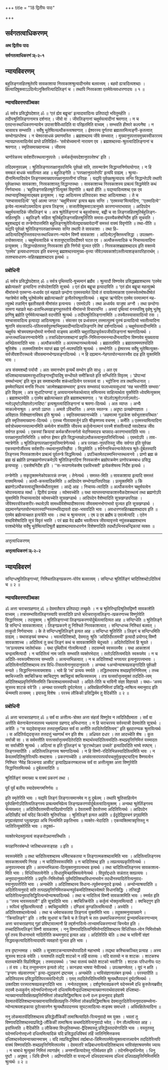 +++
title = "18 द्वितीयः पादः"

+++


## सर्वगतत्वाधिकरणम्

**अथ द्वितीयः पादः**

**सर्वगतत्वाधिकरणं ञ्–२–१**

## **न्यायविवरणम्**

बहुलिङ्गसहितश्रुतेरपि सावकाशाया निरवकाशश्रुत्यादीनामेव बलवत्त्वम् । बहवो ह्यत्रादित्यशब्दाः । क्षित्यादिषूक्त्वाऽऽदित्येऽनुक्तिरित्यादिलिङ्गं च । तथापि निरवकाशा एतमेवेत्यवधारणादयः ॥ १ ॥

### **न्यायविवरणपञ्चिका**

ॐ सर्वत्र प्रसिद्धोपदेशात् ॐ ॥ ‘एतं ह्येव बह्वृचा’ इत्यादावादित्यः प्रतिपाद्यो भवितुमर्हति । तदीयश्रुतिलिङ्गानामत्र दर्शनात् । जीवो वा । जीवलिङ्गानां चक्षुर्मयत्वादीनां श्रवणात् । न च एतदन्तःस्थाधिकरणन्यायेन उपासात्रैविध्यादिति वा परिहृतमिति वाच्यम् । सम्भवति हीश्वरे कल्पनैषा । न चासावत्र सम्भवति । सर्वेषु भूतेष्वित्यल्पौकस्त्वश्रवणात् । ईश्वरस्य पूर्णतया ब्रह्मततमित्यङ्गी-कृतत्वात् सम्भोगप्राप्तेश्च । न चेश्वरसाधकं प्रमाणमस्ति । ब्रह्मशब्दस्य जीवे सम्भवात् । मुख्यानुपपत्तावमुख्यस्वीकारस्य न्यायप्राप्तत्वादित्येवं प्राप्ते प्रतिविहितं– ‘सर्वत्रोच्यमानो नारायण एव । ब्रह्मशब्दस्या-श्रुतत्वादिलिङ्गानां च श्रवणात् । स्मृतिसमाख्यानाच्च । जीवस्य

चाणोरेकस्य सर्वशरीरस्थत्वानुपपत्तेः । कर्मकर्तृव्यपदेशानुपपत्तेश्च’ इति ।

तदिदमनुपपन्नम् । श्रुतिलिङ्गपरपक्षानुपपत्तिभिः पूर्वपक्षे सति, तावन्मात्रेण सिद्धान्तनिर्णयायोगात् । न हि समबलं बाधकं भवतीत्यत आह ॥ बहुलिङ्गेति ॥ ‘परपक्षानुपपत्तेरपि’ इत्यपि ग्राह्यम् । श्रुत्या-दीनामित्यादिपदेन लिङ्गसमाख्यापरपक्षानुपपत्तीनां परिग्रहः । यद्यपि पूर्वपक्षश्रुत्यादयः सन्ति सिद्धान्तेऽपि तथापि पूर्वपक्षस्थाः सावकाशाः, निरवकाशास्तु सिद्धान्तस्थाः । सावकाशाच्च निरवकाशस्य प्राबल्यं सिद्धमेवेति कथं निर्णयाभावः । ‘बहुलिङ्गसहितश्रुते’रित्युक्तं विवृणोति ॥ बहवो हीति ॥ यद्यप्यादित्यशब्द एक एव तथाप्यावृत्तिबहुत्वाद्बहव इत्युक्तम् । यद्वा आदित्यस्य प्रतिपादकाः शब्दा आदित्यशब्दाः । ते च ‘यश्चासावादित्ये’ ‘सूर्य आत्मा जगतः’ ‘चक्षुर्मित्रस्य’ इत्यत्र बहवः सन्ति । ‘एतमस्या’मित्यादिना, ‘‘एतमादित्ये’’ इत्येव-मात्मकोऽयमादित्य इत्यत्र लिङ्गम् । सजातीयेषूक्त्वाऽत्रानुक्तेः कारणान्तराभावात् । आदिपदेन चक्षुर्मयत्वादिकं जीवलिङ्गं च । अत्र श्रुतेर्लिङ्गानां च बहुत्वोक्त्या, बह्वी च सा लिङ्गसहितश्रुतिर्बहुलिङ्ग-सहितश्रुतिः । बहुलिङ्गैः सहिता श्रुतिर्बहुलिङ्गसहितश्रुतिरिति समास-द्वयस्यैकशेषनिर्देश इति सूचयति । बहुशब्दद्वयं वा तन्त्रेणोपात्तमिति बहुलिङ्गश्रुतेरित्येतद्व्याख्यायेदानीं समस्तं वाक्यं विवृणोति ॥ तथा-पीति ॥ यद्यपि पूर्वपक्षे श्रुतिलिङ्गपरपक्षासम्भवाः सन्ति तथापि ते सावकाशाः । तथा हि– आदित्यादिश्रुतिस्तावदन्तःस्थाधिकरण-न्यायेन विष्णौ सावकाशा । आदित्येऽनुक्तिस्त्वसिद्धा । उपलक्षण-तयोक्तत्वात् । चक्षुर्मयत्वादिकं च शतायुष्ट्वादिवदीश्वरे घटत एव । अल्पौकस्त्वादिकं च निचाय्यत्वादिना प्रत्युक्तम् । सिद्धान्तहेतवस्तु निरवकाशा इति निर्णयो युज्यत एवेति । निरवकाशब्रह्मशब्दादय इति वक्तव्ये ‘एतमेव’ इत्यवधारणादय इति वचनन्तु ब्रह्मशब्दस्यामुख्य-वृत्त्या जीवेऽप्यवकाशोऽस्तीत्याशङ्कापरिहारार्थम् । ततश्चावधारण-सहितब्रह्मशब्दादय इत्यर्थः ॥

### **प्रबोधिनी**

ॐ सर्वत्र प्रसिद्धोपदेशात् ॐ ॥ सर्वत्र पृथिव्यादि-षूच्यमानं ब्रह्मैव । श्रुत्यादौ विष्णावेव प्रसिद्धब्रह्मशब्दस्य ‘एतमेव ब्रह्मेत्याक्षते’ इत्यादिना तत्रोपदेशादिति सूत्रार्थः ॥ एतं ह्येव बह्वृचा इत्यादाविति ॥ ‘एतं ह्येव बह्वृचा महत्युक्थे मीमांसन्ते एतमग्ना-वध्वर्यव एतं महाव्रते छन्दोगा एतमस्यामेतं दिव्ये तं वायावेतमाकाश एतमप्स्वेतमोषधीष्वेतं नक्षत्रेष्वेतं सर्वेषु भूतेष्वेतमेव ब्रह्मेत्याचक्षते’ इत्यैतरेयश्रुतावित्यर्थः । बह्वृचा ऋग्वेदिन एतमेव परमात्मानं मह-त्युक्थे तन्नामि्न बृहतीसहस्रे मीमांसंत इत्यन्वयः । एवमग्रेऽपि । तथा अध्वर्यवः याजुषा अग्नौ । तथा छन्दोगाः सामगा महाव्रते महा-व्रताभिधमखाङ्गभूतस्तोत्रे मीमांसन्ते विचारयन्ति । अस्यां पृथिव्यां वनस्पतिषु वृक्षेषु भूतेषु प्राणिषु ब्रह्मेति पूर्णमेवेत्याचक्षते वदन्तीति श्रुत्यर्थः ॥ तदीयश्रुतिलिङ्गानामिति ॥ तस्यैतस्यासावादित्यो रसः । यश्चासावादित्य इत्याद्या आदित्यश्रुतयः । संवत्सर एव प्रध्वंसयन् तस्मात्पुरुषं पुरुषं प्रत्यादित्यो भवतीत्यादिना श्रुतानि संवत्सराधि-पतित्वसर्वपुरुषाभिमुख्यादीन्यादित्यलिङ्गानि तेषां दर्शनादित्यर्थः ॥ चक्षुर्मयत्वादीनामिति ॥ चक्षुर्मयः श्रोत्रमयश्छन्दोमयो मनोमयो वाङ्मय आत्मेति चक्षुरादिप्राचुर्यरूपजीवलिङ्गानां श्रवणादित्यर्थः । अन्तःस्थाधिकरणन्यायेनेति ॥ तत्राधिदेवगतशब्दानां प्रवृत्ति-निमित्तानामनन्याधीनत्वादिना विष्णावेव मुख्यताया अभिप्रेतत्वादिति भावः । अल्पौकस्त्वेति ॥ अल्पस्थानस्थत्वेत्यर्थः । ब्रह्मततमिति ॥ ब्रह्मततममपश्यदिति श्रुतिशेषः । ततममतिशयेन व्याप्तं ब्रह्म पूर्ण-मपश्यदिति श्रुत्यर्थः । सम्भोगेति ॥ ईश्वरस्य सर्वेषु भूतेष्वित्युक्त-सर्वजीवशरीरस्थत्वे जीवसमानभोगप्रसङ्गादित्यर्थः । न हि दह्यमान-गेहगतयोरन्यतरस्यैव दाह इति युक्तमिति भावः ।

अत्र संसमशब्दौ पर्यायौ । अतः समानभोग इत्यर्थे सम्भोग इति साधुः । अत एव संधिशब्दव्याख्यामरसुधालिङ्गाभट्टीयादिषु सन्धीयते समीक्रियते इति सन्धिरिति विवृतम् । ‘प्रोपाभ्यां समर्थाभ्याम्’ इति सूत्र इव समशब्दस्यैव शकंध्वादित्वेन पररूपत्वं वा । भट्टोजिना तत्र तथाभिधानात् । इममेवाभिप्रायं मनसि निधाय ‘आत्मेशब्रह्मसम्भवाम्’ इत्यत्र सम्भवपदं फलाध्यायसुधायां ‘सह भवन्तीति सम्भवाः’ इति विवृतम् । अत्र सुधाटिप्पण्यां तु अव्ययानामनेकार्थत्वात् समित्यस्य साहित्यार्थता युक्तैवेति ध्येयमित्युक्तम् । ब्रह्मशब्दस्येति ॥ एतमेव ब्रह्मेत्याचक्षत इति ब्रह्मशब्दश्रवणात् । ‘स योऽतोऽश्रुतोऽगतोऽमतोऽ- नतोऽदृष्टोऽविज्ञातोऽनादिष्टः’ इत्यश्रुतत्वादिलिङ्गानां च श्रवणा-दित्यर्थः । अतः व्याप्तः । अन्यैः साकल्येनाश्रुतः । अगतो ऽप्राप्तः । अमतो ऽविचारितः । अनतः स्वतन्त्रः । अदृष्टः प्रत्यक्षेणाज्ञातः । अविज्ञातः विशेषज्ञानाविषय इति श्रुत्यर्थः । स्मृतिसमाख्यानाच्चेति । ‘अहमात्मा गुडाकेश सर्वभूताशयस्थितः’ इति स्मृतिसमाख्याना-दित्यर्थः । एतच्च गीतायामर्जुनं प्रति श्रीकृष्णस्य वचनम् । कर्मेति ॥ एतमस्यामित्यादिना सर्वत्रोच्यमानस्यात्मानमिति कर्मत्वेन शंसतीति जीवस्य कर्तृत्वेनात्मानं परस्मै शंसतीत्यादौ व्यपदेशान्न जीवः सर्वगत इत्यर्थः । एकस्यां क्रियायां कर्मकर्त्रोरुत्सर्गतो भेदनियमादत्र चापवाद-कारणाभावादिति भावः । परपक्षानुपपत्तिभिरिति ॥ सर्वगत ईश्वर इति सिद्धान्तपक्षेऽल्पौकस्त्वानुपपत्तिभिरित्यर्थः । एवमग्रेऽपि । ताव-न्मात्रेणेति ॥ श्रुतिलिङ्गपरपक्षानुपपत्तिमात्रेणेत्यर्थः । अत्र परपक्षा-नुपपत्तिस्तु जीवः सर्वगत इति पूर्वपक्ष एकस्याणोर्जीवस्य सर्वशरीर-स्थत्वानुपपत्तिर्ज्ञेया । सिद्धमेवेति ॥ श्येनेनाभिचरन्यजेतेत्यत्र श्रुते-र्दुर्बलस्यापि लिङ्गस्य निरवकाशत्वेन प्राबल्यं पूर्वतन्त्रे सिद्धमित्यर्थः । प्रपञ्चितमेतदस्माभिरन्तस्थत्वनये । प्राणो ब्रह्म कं ब्रह्म खं ब्रह्मेति प्राणब्रह्मणोरुपक्रमेऽपि श्रुतिलिङ्गादिना निरवकाशेन ब्रह्मोपक्रमेण प्राणोपक्रमबाधः प्रसिद्ध इत्यप्याहुः । एकशेषनिर्देश इति । ‘‘स-रूपाणामेकशेष एकविभक्तौ’ इत्येकशेषस्य निर्देश इत्यर्थः ।

तन्त्रेणेति ॥ सकृदुक्तमनेकोपकारकं तन्त्रम् । तेनेत्यर्थः । समस्त-मिति ॥ सावकाशाया इत्यादि समस्तं वाक्यमित्यर्थः । अल्पौ-कस्त्वादिकमिति ॥ आदिपदेन सम्भोगप्राप्तिपरिग्रहः । प्रत्युक्तमिति ॥ किं ब्रह्मणोऽल्पौकस्त्वाद्युक्तिर्व्यर्थोतायुक्ता । आद्ये आह । निचाय्य-त्वादिति ॥ अल्पौकस्त्वेन चक्षुर्मयत्वेन चोपास्यत्वान्न व्यर्था । द्वितीयं प्रत्याह । व्योमवच्चेति ॥ यथा व्याप्तस्याप्याकाशस्यैकदेशस्थत्वं तथा ब्रह्मणोऽपि युक्तमिति निचाय्यत्वादेवं व्योमवच्चेति सूत्रखण्डार्थः । आदिपदेन वैशेष्यादिति सूत्रखण्डपरिग्रहः । जीवेश्वरयोरेकशरीर-स्थत्वेऽपि सामर्थ्यविशेष्यादीश्वरस्य जीवसमानभोगाभावो युज्यत इति सूत्रखण्डार्थः । दह्यमानगेहगतयोरन्यतरस्याग्निस्तम्भविद्यावतो दाहा-भाववदिति भावः । अवधारणसहितब्रह्मशब्दादय इति ॥ एतमेव ब्रह्मेत्याचक्षत इत्यत्रेति भावः । तथा च श्रुत्यन्तरम् । एष उ एव ब्रह्मैष उ एवात्मेत्यादि । एतेन शब्दविशेषादिति सूत्रं विवृतं भवति । परं ब्रह्म वेद ब्रह्मैव भवतीत्यत्र जीवव्यावृत्तये नपुंसकब्रह्मशब्दस्य परशब्देनेवेह सर्वेषु भूतेष्वित्यादिश्रुतौ ब्रह्मशब्दस्यावधारणेन विशेषणादिति तदर्थोऽभिनवचन्द्रिकायां व्यक्तः ॥

------------------------------------------------------------------------

अत्तृत्वाधिकरणम्

**अत्तृत्वाधिकरणं ञ्–२–२**

## **न्यायविवरणं**

सन्दिग्धश्रुतिलिङ्गाभ्यां, निश्चितलिङ्गप्रकरण-योरेव बलवत्त्वम् । सन्दिग्धा श्रुतिर्लिङ्गं चादितिशब्दोऽदितित्वं च ॥ २ ॥

### **न्यायविवरणपञ्चिका**

ॐ अत्ता चराचरग्रहणात् ॐ ॥ देवमातैवात्र प्रतिपाद्या तच्छ्रुतेः । न च श्रुतिरिन्द्रादिश्रुतिवद्विष्णौ सावकाशेति वाच्यम् । तत्रासम्भावितलिङ्गस्यापि सत्त्वादिति प्राप्ते चराचरात्तृत्वलिङ्गा-त्प्रकरणाच्च विष्णुरेवेति सिद्धान्तितम् । तदयुक्तम् । श्रुतिलिङ्गाभ्यां लिङ्गप्रकरणयोर्दुर्बलत्वादित्यत आह ॥ सन्दिग्धेति ॥ श्रुतिलिङ्गे हि सन्दिग्धे सावकाशत्वात् । लिङ्गप्रकरणे तु निश्चिते निरवकाशत्वात् । सन्दिग्धाच्च निश्चितं बलवत् । तत्कुतो निर्णयाभावः । के ते सन्दिग्धश्रुतिलिङ्गे इत्यत आह ॥ सन्दिग्धा श्रुतिरिति ॥ लिङ्गं च सन्दिग्धमिति ग्राह्यम् । यथासङ्ख्यं सम्बन्धः । भवत्वदितिशब्दो, देवमातुः श्रुतिः ‘अदितिर्देवतामयी’ इत्यादौ प्रयोगाद् विष्णौ सावकाशाच्च । अदितित्वं तु कथं लिङ्गं कथं च सावकाशमिति चेदुच्यते । अदितेरदितित्वं हि श्रूयते । ‘त्व’प्रत्ययश्च जातेर्वाचकः । यथा पृथिवीत्वं गोत्वमित्यादौ । तदसम्भवे स्वरूपस्यैव । यथा आकाशत्वं चन्द्रत्वमित्यादौ । न चादितित्वं नाम जातिः सम्भवति व्यक्तेरभेदात् । ततोऽदितित्वमदितेः स्वरूपमेव । न च अदिति-स्वरूपमीश्वरस्य सम्भवति । अत्यन्तभिन्नत्वात् । न च अदितिशब्दो भगवत्पर इत्यनुपपत्त्यभावः । अदितित्वेनादितिशब्दस्य तत्र विधि-त्सितत्वेनानुवादानुपपत्तेः । अन्यथा १अन्योन्याश्रयप्रसङ्गादिति पूर्वपक्षी मन्यते । सिद्धान्तिनस्त्वयमाशयः । भावे हि ‘त्व’ प्रत्ययः स्मर्यते । तद्धितभावश्च शब्दप्रवृत्तिनिमित्तम् । तच्च क्वचिज्जातिः क्वचित्क्रिया क्वचिद्गुणः क्वचिद्द्रव्यं क्वचित्स्वरूपम् । तत्र यत्सर्वात्तृत्वमुक्तं तददिति-त्वम् अदितिशब्दप्रवृत्तिनिमित्तमिति क्रियाशब्दत्वमस्योच्यते । अदिते-रिति च भाविनी संज्ञा विज्ञायते । यथा– ‘अस्य सूत्रस्य शाटकं वये’ति । अन्यथा परस्यापि दुर्घटमेतत् । अविवक्षितनिमित्तां प्रसिद्धि-माश्रित्य ममानुवाद इति चेन्ममापि तत्समम् । इयास्तु विशेषः । परस्य लौकिकी प्रसिद्धिर्मम तु वैदिकीति ॥ २ ॥

### **प्रबोधिनी**

ॐ अत्ता चराचरग्रहणात् ॐ ॥ सर्वं वा अत्तीत्य-त्रोक्त अत्ता संहर्ता विष्णुरेव न त्वदितिर्देवमाता । सर्वं वा अत्तीति चेतनाचेतनजातस्य भक्ष्यतया ग्रहणाद् अभिधानात् । न हि चराचरस्य सर्वस्यात्त्री देवमातेति सूत्रार्थः । अत्रेति ॥ ‘‘स यद्यदेवासृजत तत्तदत्तुमध्रियत सर्वं वा अत्तीति तददितेरदितित्वम्’’ इति बृहदारण्यक श्रुतावित्यर्थः । स अदितिर्यद्यदसृजत तत्तदत्तुं भक्षणार्थं मन इति शेषः । अध्रियत दधार । तत आदच्चेति शेषः । कुतः सर्वात्त्री सा । स सर्वमत्तीति यत्तत्सर्वात्तृत्वमदितेरदिति शब्दार्थस्यादितित्वमदिति-शब्दप्रवृत्तिनिमित्तं यस्मादतः सा सर्वात्त्रीति श्रुत्यर्थः । अदित्यां स इति पुल्लिङ्गं च ‘कूटस्थोऽक्षर उच्यते’ इत्यादिवदिति भाष्ये स्पष्टम् । लिङ्गस्यापीति । अदितित्वलिङ्गस्य श्रवणादित्यर्थः । न हि विष्णो-रदितिभिन्नस्यादितित्वमिति भावः । न केवलमदितिश्रुतेरित्यपि-शब्दाशयः । प्रकरणाच्चेति ॥ अप्संवत्सरापरपर्यायचतुर्मुखसृष्ट्यादिना वैष्णवत्वेन निश्चित ‘नैवेह किञ्चनाग्र आसीत्’ इत्यादिप्रकरणबलाच्च सर्वं वा अत्तीत्युक्त अत्ता विष्णुरेवेति सिद्धान्तितमित्यर्थः ॥ दुर्बलत्वादिति ॥

श्रुतिर्लिङ्गं समाख्या च वाक्यं प्रकरणं तथा ।

पूर्वं पूर्वं बलीयः स्यादेवमागमनिर्णयः ॥

इति स्मृतेरिति भावः । यद्यपि लिङ्गं लिङ्गात्समानमेव न तु दुर्बलम् । तथापि श्रुतिसाहित्येन पूर्वपक्षिणोऽदितित्वलिङ्गस्य प्राबल्यमभिप्रेत्य लिङ्गप्रकरणयोर्दुर्बलत्वादित्युक्तम् । अन्यथा श्रुतेर्लिङ्गस्य चेत्यवक्ष्यत् । अदितिर्देवतामयीत्यादिप्रयोगादिति ॥ देवतामयी देवतोत्तमा अदितिरित्यर्थः । आदिपदेन अदितिर्हीदं सर्वं यदिदं किञ्चेति श्रुतिपरिग्रहः । श्रुतिलिङ्गे इत्यत आहेति ॥ ईदूदेद्द्विवचनं प्रगृह्यमिति प्रगृह्यसंज्ञायां प्लुतप्रगृह्या अचि नित्यमिति प्रकृतिभावः ॥ व्यक्तेर-भेदादिति । एकव्यक्तिमात्रवृत्तिस्तु न जातिरित्युक्तेरिति भावः । तदुक्तं–

व्यक्तेरभेदस्तुल्यत्वं सङ्करोऽथानवस्थितिः ।

रूपहानिरसंबन्धो जातिबाधकसङ्ग्रहः ॥ इति ॥

स्वरूपमेवेति ॥ तथा चादितित्वशब्दस्य धर्मिवाचकतया न लिङ्गात्मकशब्दत्वमिति भावः । अदितित्वलिङ्गस्य सावकाशत्वमपि निराह । न चादितिस्वरूपमिति ॥ न चादितिशब्द इति ॥ त्वप्रत्ययप्रकृतिरित्यर्थः । अनुपपत्त्यभाव इति । अत्यन्तभिन्नत्वा-दित्युक्तानुपपत्यभाव इत्यर्थः । तथा चादितित्वलिङ्गस्य सावकाशत्व-मिति भावः । विधित्सितत्वेनेति ॥ विधातुमिच्छाविषयत्वेनेत्यर्थः । विपूर्वाद्दधातेः सन्नंतात् क्तप्रत्ययः । अनुवादानुपपत्तेरिति ॥ प्रवृत्ति-निमित्तोक्तेः पूर्वमदितिशब्दविधानाभावेन तदधीनस्यादितेरित्यनुवाद-स्यानुपपत्तेरिति भावः । अन्यथेति ॥ अदितिशब्दस्य विधाना-त्पूर्वमप्यनुवादे इत्यर्थः । अन्योन्याश्रयादिति ॥ अदितेरित्यनुवादे सति तत्पदप्रवृत्तिनिमित्तकथनपूर्वकमदितिशब्दस्येश्वरे विधानसिद्धिः । तत्सिद्धौ चादितेरित्यनुवादसिद्धिरित्यन्योन्याश्रयादित्यर्थः । तथा च नादितित्वं विष्णौ सावकाशमिति भावः । स्मर्यत इति ॥ ‘‘तस्य भावस्त्वतलौ’’ इति सूत्रादिति भावः । क्वचित्क्रियेति ॥ कर्तृत्वं भोक्तृत्वमित्यादौ । क्वचिद्गुण इति । रूपित्वं सुखित्वमित्यादौ । क्वचिद्द्रव्यमिति । दण्डित्वं कुण्डलित्वमित्यादौ । अस्येति । अदितित्वशब्दस्येत्यर्थः । तथा च धर्मवाचकतया लिङ्गत्वं युक्तमिति भावः । तदुक्तमनुव्याख्याने । ‘‘क्रियालिङ्गे’’ इति । तत्रैव सुधायां च क्रिये च ते लिङ्गे च ततः प्रथमाधिकरणात्परं द्वाभ्यामधिकरणाभ्याम् अत्ता चराचरग्रहणाद् गुहां प्रविष्टावात्मानौ हि तद्दर्शनादित्ये-ताभ्यामधिकरणाभ्यां चिन्त्येत इति । तच्चादितित्वलिङ्गं विष्णौ सावकाशम् । ननु विष्णावदितित्वनिमित्तेनादितिशब्दस्य विधित्सित-त्वेन निमित्तोक्तेः पूर्वं तस्य विधानाभावे नादितेरिति कथमनुवाद इत्यत आह । अदितिरिति चेति ॥ तथा च भाविनीं संज्ञां सिद्धवत्कृत्यादितेरित्यादावपि व्यवहारो युज्यत इति भावः ।

तत्र दृष्टान्तमाह । यथेति ॥ सूत्रशाटकन्यायश्चोपपादितो महाभाष्ये । तद्यथा कश्चित्कञ्चित् प्रत्याह । अस्य सूत्रस्य शाटकं वयेति । यत्पश्यति तद्यदि शाटको न तर्हि वातव्यः । यदि वातव्यो न स शाटकः । शाटकश्च वातव्यश्चेति विप्रतिषिद्धम् । तस्मादयमर्थः । ‘तथा वातव्यं यथोते शाटको भवती’ति । शाटकः परिधानीयः पटः । तं वय । वेञ् तन्तुसन्तान इत्यतो लोट् । कानड्या भाषया नेयीत्यर्थः । उपलक्षणमेतत् । यूपं न क्षति । ‘‘इग्यणः संप्रसारणाम्’’ इत्या-द्युदाहरणं द्रष्टव्यम् । अन्यथेति ॥ भाविसंज्ञानालंबन इत्यर्थः । परस्यापीति ॥ अदितिपदस्य प्रसिद्धादितिपरत्ववादिनोऽपि । एतत् तददितेरदितित्वमिति श्रुत्यर्थोपपादनं दुर्घटमित्यर्थः । उक्तदिशा परस्पराश्रयप्रसङ्गादिति भावः । नन्वेतदयुक्तम् । दर्शपूर्णमासप्रकरणे यदेनमस्मै दधि कुरुतेत्यब्रवीत् तदस्मै दध्यकुर्वन् तदेनमधिनोत्तद्दध्नो दधित्वमित्यैन्द्रदधिशब्दान्वाख्यानपरार्थवादवाक्ये दधिशब्दा-न्वाख्यानायाविवक्षितप्रवृत्तिनिमित्तां लोकप्रसिद्धिमाश्रित्य दध्नो दध्न इत्यनुवाद इवेहापि देवमातर्यदितिशब्दान्वाख्यानायाविवक्षितप्रवृत्ति-निमित्तां लोकप्रसिद्धिमाश्रित्य देवमातुरदितेरित्यनुवादसम्भवेना-न्योन्याश्रयशङ्काया दूरोत्सारणेन श्रुत्यर्थोपपादनस्य सुघटत्वादित्या-शङ्क्य समाधत्ते । अविवक्षितेत्यादिना ॥

ननु लोकमातर्यदितिशब्दस्य प्रसिद्धेर्लौकिकीं तामाश्रित्यादिते-रित्यनुवादो मम युक्तः । भवतां तु विष्णावदितिशब्दस्याप्रसिद्धे-र्लौकिकीं तामाश्रित्य कथमदितेरित्यनुवादो भवेत् । येन तौल्यमित्यत आह । इयांस्त्विति ॥ वैदिकीति ॥ लौकिक्या विप्लुतिसम्भवा-द्वैदिक्यास्तु प्रसिद्धेस्तदयोगादिति भावः । वस्तुतस्तु यदेनमधिनोत्तद्दध्नो दधित्वमित्यादिकं यदि प्रसिद्धदधिविषयं तर्हि जातिनिमित्तकस्य दधिशब्दस्येदमन्वाख्यानमात्रम् । यदि त्वप्रसिद्धविषयं तर्ह्यबाधा-न्निमित्तपरमेवेत्युक्तत्वात्तन्न्यायेन तददितेरित्यपि वाक्यं विष्णावदिति-शब्दप्रवृत्तिनिमित्तपरमेव । देवमातरि रूढिबाधनायेत्यदितिशब्दस्य भाविसंज्ञाश्रयणमेव ज्यायः । न चाबाधे श्रुत्युक्तं निमित्तं त्यागार्हम् । अनश्नन्नित्यादेस्तु गतिर्वक्ष्यत इति । तदेनमिन्द्रमधिनोत् । धिनु पुष्टौ । अपुषत् । धियि प्रीणने । अप्रीणयदिति वा यत्तद्दध्नो दधिपदवाच्यस्य दधित्वं दधिपदप्रवृत्तिनिमित्तमिति श्रुत्यर्थः ॥ २ ॥

